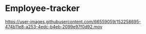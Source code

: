 # Employee-tracker

https://user-images.githubusercontent.com/66559059/152258695-474b11e8-a253-4edc-b4eb-2099e97f0d92.mov

